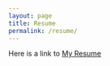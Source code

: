 ```yaml
---
layout: page
title: Resume
permalink: /resume/
---
```


<object data="docs/Michael_Graves_Resume.pdf" type="application/pdf" width="100%" height="100%">
  <p>Here is a link to <a href="../docs/Michael_Graves_Resume.pdf">My Resume</a></p>
</object>